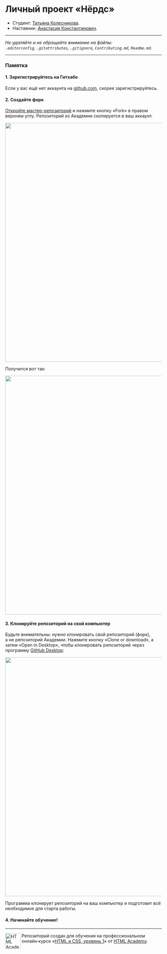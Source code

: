 # Личный проект «Нёрдс»

* Студент: [Татьяна Колесникова](https://up.htmlacademy.ru/htmlcss/27/user/986733).
* Наставник: [Анастасия Константинович](https://htmlacademy.ru/profile/id153552).

---

_Не удаляйте и не обращайте внимание на файлы:_<br>
_`.editorconfig`, `.gitattributes`, `.gitignore`, `Contributing.md`, `Readme.md`._

---

### Памятка

#### 1. Зарегистрируйтесь на Гитхабе

Если у вас ещё нет аккаунта на [github.com](https://github.com/join), скорее зарегистрируйтесь.

#### 2. Создайте форк

[Откройте мастер-репозиторий](https://github.com/htmlacademy-htmlcss/986733-nerds-27) и нажмите кнопку «Fork» в правом верхнем углу. Репозиторий из Академии скопируется в ваш аккаунт.

<img width="769" alt="" src="https://user-images.githubusercontent.com/10909/29037924-52d1116c-7bae-11e7-9578-341106737d80.jpg">

Получится вот так:

<img width="769" alt="" src="https://user-images.githubusercontent.com/10909/29037925-53c705e0-7bae-11e7-8a3f-bad04e33575e.jpg">

#### 3. Клонируйте репозиторий на свой компьютер

Будьте внимательны: нужно клонировать свой репозиторий (форк), а не репозиторий Академии. Нажмите кнопку «Clone or download», а затем «Open in Desktop», чтобы клонировать репозиторий через программу [GitHub Desktop](https://desktop.github.com):

<img width="769" alt="" src="https://user-images.githubusercontent.com/10909/29037927-54ea5116-7bae-11e7-9595-f450cdea1e1c.jpg">

Программа клонирует репозиторий на ваш компьютер и подготовит всё необходимое для старта работы.

#### 4. Начинайте обучение!

---

<a href="https://htmlacademy.ru/intensive/htmlcss"><img align="left" width="50" height="50" alt="HTML Academy" src="https://up.htmlacademy.ru/static/img/intensive/htmlcss/logo-for-github-2.png"></a>

Репозиторий создан для обучения на профессиональном онлайн‑курсе «[HTML и CSS, уровень 1](https://htmlacademy.ru/intensive/htmlcss)» от [HTML Academy](https://htmlacademy.ru).

